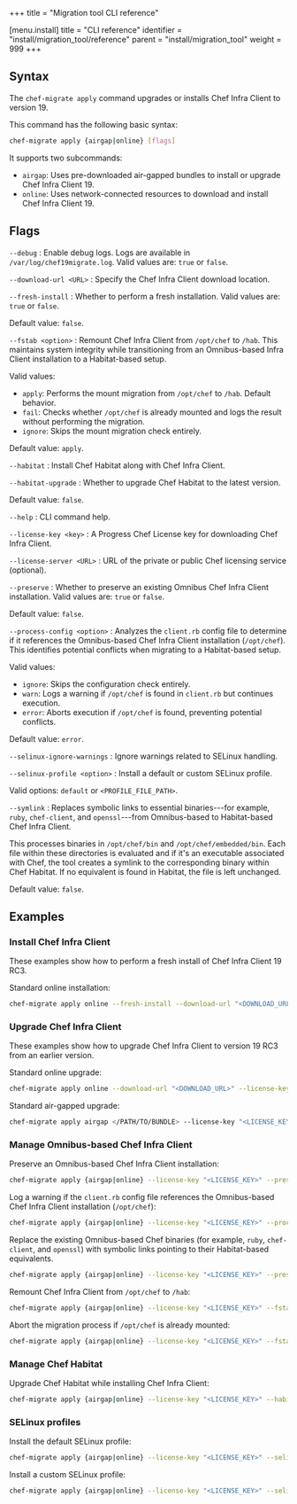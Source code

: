+++
title = "Migration tool CLI reference"

[menu.install]
title = "CLI reference"
identifier = "install/migration_tool/reference"
parent = "install/migration_tool"
weight = 999
+++

## Syntax

The `chef-migrate apply` command upgrades or installs Chef Infra Client to version 19.

This command has the following basic syntax:

```sh
chef-migrate apply {airgap|online} [flags]
```

It supports two subcommands:

- `airgap`: Uses pre-downloaded air-gapped bundles to install or upgrade Chef Infra Client 19.
- `online`: Uses network-connected resources to download and install Chef Infra Client 19.

## Flags

<!-- markdownlint-disable MD006 MD007 -->

`--debug`
: Enable debug logs. Logs are available in `/var/log/chef19migrate.log`. Valid values are: `true` or `false`.

`--download-url <URL>`
: Specify the Chef Infra Client download location.

`--fresh-install`
: Whether to perform a fresh installation. Valid values are: `true` or `false`.

  Default value: `false`.

`--fstab <option>`
: Remount Chef Infra Client from `/opt/chef` to `/hab`.
  This maintains system integrity while transitioning from an Omnibus-based Infra Client installation to a Habitat-based setup.

  Valid values:

  - `apply`: Performs the mount migration from `/opt/chef` to `/hab`. Default behavior.
  - `fail`: Checks whether `/opt/chef` is already mounted and logs the result without performing the migration.
  - `ignore`: Skips the mount migration check entirely.

  Default value: `apply`.

`--habitat`
: Install Chef Habitat along with Chef Infra Client.

`--habitat-upgrade`
: Whether to upgrade Chef Habitat to the latest version.

  Default value: `false`.

`--help`
: CLI command help.

`--license-key <key>`
: A Progress Chef License key for downloading Chef Infra Client.

`--license-server <URL>`
: URL of the private or public Chef licensing service (optional).

`--preserve`
: Whether to preserve an existing Omnibus Chef Infra Client installation. Valid values are: `true` or `false`.

  Default value: `false`.

`--process-config <option>`
: Analyzes the `client.rb` config file to determine if it references the Omnibus-based Chef Infra Client installation (`/opt/chef`). This identifies potential conflicts when migrating to a Habitat-based setup.

  Valid values:

  - `ignore`: Skips the configuration check entirely.
  - `warn`: Logs a warning if `/opt/chef` is found in `client.rb` but continues execution.
  - `error`: Aborts execution if `/opt/chef` is found, preventing potential conflicts.

  Default value: `error`.

`--selinux-ignore-warnings`
: Ignore warnings related to SELinux handling.

`--selinux-profile <option>`
: Install a default or custom SELinux profile.

  Valid options: `default` or `<PROFILE_FILE_PATH>`.

`--symlink`
: Replaces symbolic links to essential binaries---for example, `ruby`, `chef-client`, and `openssl`---from Omnibus-based to Habitat-based Chef Infra Client.

  This processes binaries in `/opt/chef/bin` and `/opt/chef/embedded/bin`. Each file within these directories is evaluated and if it's an executable associated with Chef, the tool creates a symlink to the corresponding binary within Chef Habitat. If no equivalent is found in Habitat, the file is left unchanged.

  Default value: `false`.

<!-- markdownlint-enable MD006 MD007 -->

## Examples

### Install Chef Infra Client

These examples show how to perform a fresh install of Chef Infra Client 19 RC3.

Standard online installation:

```sh
chef-migrate apply online --fresh-install --download-url "<DOWNLOAD_URL>" --license-key "<LICENSE_KEY>"
```

<!---
Standard air-gapped installation:

```sh
chef-migrate apply airgap </PATH/TO/BUNDLE> --fresh-install --license-key "<LICENSE_KEY>"
```
--->

### Upgrade Chef Infra Client

These examples show how to upgrade Chef Infra Client to version 19 RC3 from an earlier version.

Standard online upgrade:

```sh
chef-migrate apply online --download-url "<DOWNLOAD_URL>" --license-key "<LICENSE_KEY>"
```

Standard air-gapped upgrade:

```sh
chef-migrate apply airgap </PATH/TO/BUNDLE> --license-key "<LICENSE_KEY>"
```

### Manage Omnibus-based Chef Infra Client

Preserve an Omnibus-based Chef Infra Client installation:

```sh
chef-migrate apply {airgap|online} --license-key "<LICENSE_KEY>" --preserve
```

Log a warning if the `client.rb` config file references the Omnibus-based Chef Infra Client installation (`/opt/chef`):

```sh
chef-migrate apply {airgap|online} --license-key "<LICENSE_KEY>" --process-config warn
```

Replace the existing Omnibus-based Chef binaries (for example, `ruby`, `chef-client`, and `openssl`) with symbolic links pointing to their Habitat-based equivalents.

```sh
chef-migrate apply {airgap|online} --license-key "<LICENSE_KEY>" --preserve --symlink
```

Remount Chef Infra Client from `/opt/chef` to `/hab`:

```sh
chef-migrate apply {airgap|online} --license-key "<LICENSE_KEY>" --fstab apply
```

Abort the migration process if `/opt/chef` is already mounted:

```sh
chef-migrate apply {airgap|online} --license-key "<LICENSE_KEY>" --fstab fail
```

### Manage Chef Habitat

Upgrade Chef Habitat while installing Chef Infra Client:

```sh
chef-migrate apply {airgap|online} --license-key "<LICENSE_KEY>" --habitat-upgrade
```

### SELinux profiles

Install the default SELinux profile:

```sh
chef-migrate apply {airgap|online} --license-key "<LICENSE_KEY>" --selinux-profile default --selinux-ignore-warnings
```

Install a custom SELinux profile:

```sh
chef-migrate apply {airgap|online} --license-key "<LICENSE_KEY>" --selinux-profile <PATH/TO/CUSTOM/PROFILE>
```
